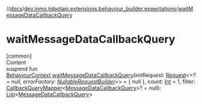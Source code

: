 //[docs](../../index.md)/[dev.inmo.tgbotapi.extensions.behaviour_builder.expectations](index.md)/[waitMessageDataCallbackQuery](wait-message-data-callback-query.md)



# waitMessageDataCallbackQuery  
[common]  
Content  
suspend fun [BehaviourContext](../dev.inmo.tgbotapi.extensions.behaviour_builder/-behaviour-context/index.md).[waitMessageDataCallbackQuery](wait-message-data-callback-query.md)(initRequest: [Request](../dev.inmo.tgbotapi.requests.abstracts/-request/index.md)<*>? = null, errorFactory: [NullableRequestBuilder](index.md#%5Bdev.inmo.tgbotapi.extensions.behaviour_builder.expectations%2FNullableRequestBuilder%2F%2F%2FPointingToDeclaration%2F%5D%2FClasslikes%2F625018081)<*> = { null }, count: [Int](https://kotlinlang.org/api/latest/jvm/stdlib/kotlin/-int/index.html) = 1, filter: [CallbackQueryMapper](index.md#%5Bdev.inmo.tgbotapi.extensions.behaviour_builder.expectations%2FCallbackQueryMapper%2F%2F%2FPointingToDeclaration%2F%5D%2FClasslikes%2F625018081)<[MessageDataCallbackQuery](../dev.inmo.tgbotapi.types.CallbackQuery/-message-data-callback-query/index.md)>? = null): [List](https://kotlinlang.org/api/latest/jvm/stdlib/kotlin.collections/-list/index.html)<[MessageDataCallbackQuery](../dev.inmo.tgbotapi.types.CallbackQuery/-message-data-callback-query/index.md)>  




